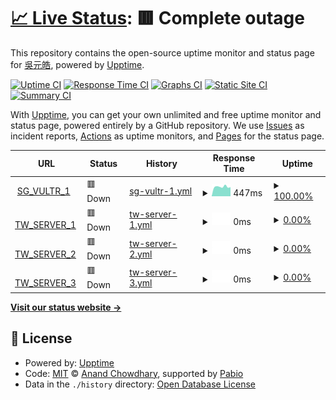 # [📈 Live Status](https://status.yuanhau.com): <!--live status--> **🟥 Complete outage**

This repository contains the open-source uptime monitor and status page for [吳元皓](https://hwtw.cc), powered by [Upptime](https://github.com/upptime/upptime).

[![Uptime CI](https://github.com/hpware/upptime/workflows/Uptime%20CI/badge.svg)](https://github.com/hpware/upptime/actions?query=workflow%3A%22Uptime+CI%22)
[![Response Time CI](https://github.com/hpware/upptime/workflows/Response%20Time%20CI/badge.svg)](https://github.com/hpware/upptime/actions?query=workflow%3A%22Response+Time+CI%22)
[![Graphs CI](https://github.com/hpware/upptime/workflows/Graphs%20CI/badge.svg)](https://github.com/hpware/upptime/actions?query=workflow%3A%22Graphs+CI%22)
[![Static Site CI](https://github.com/hpware/upptime/workflows/Static%20Site%20CI/badge.svg)](https://github.com/hpware/upptime/actions?query=workflow%3A%22Static+Site+CI%22)
[![Summary CI](https://github.com/hpware/upptime/workflows/Summary%20CI/badge.svg)](https://github.com/hpware/upptime/actions?query=workflow%3A%22Summary+CI%22)

With [Upptime](https://upptime.js.org), you can get your own unlimited and free uptime monitor and status page, powered entirely by a GitHub repository. We use [Issues](https://github.com/hpware/upptime/issues) as incident reports, [Actions](https://github.com/hpware/upptime/actions) as uptime monitors, and [Pages](https://status.yuanhau.com) for the status page.

<!--start: status pages-->
<!-- This summary is generated by Upptime (https://github.com/upptime/upptime) -->
<!-- Do not edit this manually, your changes will be overwritten -->
<!-- prettier-ignore -->
| URL | Status | History | Response Time | Uptime |
| --- | ------ | ------- | ------------- | ------ |
| <img alt="" src="https://icons.duckduckgo.com/ip3/sg-vps.ip.yhw.tw.ico" height="13"> [SG_VULTR_1](http://sg-vps.ip.yhw.tw/uptime) | 🟥 Down | [sg-vultr-1.yml](https://github.com/hpware/upptime/commits/HEAD/history/sg-vultr-1.yml) | <details><summary><img alt="Response time graph" src="./graphs/sg-vultr-1/response-time-week.png" height="20"> 447ms</summary><br><a href="https://status.yuanhau.com/history/sg-vultr-1"><img alt="Response time 471" src="https://img.shields.io/endpoint?url=https%3A%2F%2Fraw.githubusercontent.com%2Fhpware%2Fupptime%2FHEAD%2Fapi%2Fsg-vultr-1%2Fresponse-time.json"></a><br><a href="https://status.yuanhau.com/history/sg-vultr-1"><img alt="24-hour response time 428" src="https://img.shields.io/endpoint?url=https%3A%2F%2Fraw.githubusercontent.com%2Fhpware%2Fupptime%2FHEAD%2Fapi%2Fsg-vultr-1%2Fresponse-time-day.json"></a><br><a href="https://status.yuanhau.com/history/sg-vultr-1"><img alt="7-day response time 447" src="https://img.shields.io/endpoint?url=https%3A%2F%2Fraw.githubusercontent.com%2Fhpware%2Fupptime%2FHEAD%2Fapi%2Fsg-vultr-1%2Fresponse-time-week.json"></a><br><a href="https://status.yuanhau.com/history/sg-vultr-1"><img alt="30-day response time 472" src="https://img.shields.io/endpoint?url=https%3A%2F%2Fraw.githubusercontent.com%2Fhpware%2Fupptime%2FHEAD%2Fapi%2Fsg-vultr-1%2Fresponse-time-month.json"></a><br><a href="https://status.yuanhau.com/history/sg-vultr-1"><img alt="1-year response time 471" src="https://img.shields.io/endpoint?url=https%3A%2F%2Fraw.githubusercontent.com%2Fhpware%2Fupptime%2FHEAD%2Fapi%2Fsg-vultr-1%2Fresponse-time-year.json"></a></details> | <details><summary><a href="https://status.yuanhau.com/history/sg-vultr-1">100.00%</a></summary><a href="https://status.yuanhau.com/history/sg-vultr-1"><img alt="All-time uptime 99.89%" src="https://img.shields.io/endpoint?url=https%3A%2F%2Fraw.githubusercontent.com%2Fhpware%2Fupptime%2FHEAD%2Fapi%2Fsg-vultr-1%2Fuptime.json"></a><br><a href="https://status.yuanhau.com/history/sg-vultr-1"><img alt="24-hour uptime 100.00%" src="https://img.shields.io/endpoint?url=https%3A%2F%2Fraw.githubusercontent.com%2Fhpware%2Fupptime%2FHEAD%2Fapi%2Fsg-vultr-1%2Fuptime-day.json"></a><br><a href="https://status.yuanhau.com/history/sg-vultr-1"><img alt="7-day uptime 100.00%" src="https://img.shields.io/endpoint?url=https%3A%2F%2Fraw.githubusercontent.com%2Fhpware%2Fupptime%2FHEAD%2Fapi%2Fsg-vultr-1%2Fuptime-week.json"></a><br><a href="https://status.yuanhau.com/history/sg-vultr-1"><img alt="30-day uptime 100.00%" src="https://img.shields.io/endpoint?url=https%3A%2F%2Fraw.githubusercontent.com%2Fhpware%2Fupptime%2FHEAD%2Fapi%2Fsg-vultr-1%2Fuptime-month.json"></a><br><a href="https://status.yuanhau.com/history/sg-vultr-1"><img alt="1-year uptime 99.89%" src="https://img.shields.io/endpoint?url=https%3A%2F%2Fraw.githubusercontent.com%2Fhpware%2Fupptime%2FHEAD%2Fapi%2Fsg-vultr-1%2Fuptime-year.json"></a></details>
| <img alt="" src="https://icons.duckduckgo.com/ip3/tw-54.ip.yhw.tw.ico" height="13"> [TW_SERVER_1](http://tw-54.ip.yhw.tw/uptime) | 🟥 Down | [tw-server-1.yml](https://github.com/hpware/upptime/commits/HEAD/history/tw-server-1.yml) | <details><summary><img alt="Response time graph" src="./graphs/tw-server-1/response-time-week.png" height="20"> 0ms</summary><br><a href="https://status.yuanhau.com/history/tw-server-1"><img alt="Response time 0" src="https://img.shields.io/endpoint?url=https%3A%2F%2Fraw.githubusercontent.com%2Fhpware%2Fupptime%2FHEAD%2Fapi%2Ftw-server-1%2Fresponse-time.json"></a><br><a href="https://status.yuanhau.com/history/tw-server-1"><img alt="24-hour response time 0" src="https://img.shields.io/endpoint?url=https%3A%2F%2Fraw.githubusercontent.com%2Fhpware%2Fupptime%2FHEAD%2Fapi%2Ftw-server-1%2Fresponse-time-day.json"></a><br><a href="https://status.yuanhau.com/history/tw-server-1"><img alt="7-day response time 0" src="https://img.shields.io/endpoint?url=https%3A%2F%2Fraw.githubusercontent.com%2Fhpware%2Fupptime%2FHEAD%2Fapi%2Ftw-server-1%2Fresponse-time-week.json"></a><br><a href="https://status.yuanhau.com/history/tw-server-1"><img alt="30-day response time 0" src="https://img.shields.io/endpoint?url=https%3A%2F%2Fraw.githubusercontent.com%2Fhpware%2Fupptime%2FHEAD%2Fapi%2Ftw-server-1%2Fresponse-time-month.json"></a><br><a href="https://status.yuanhau.com/history/tw-server-1"><img alt="1-year response time 0" src="https://img.shields.io/endpoint?url=https%3A%2F%2Fraw.githubusercontent.com%2Fhpware%2Fupptime%2FHEAD%2Fapi%2Ftw-server-1%2Fresponse-time-year.json"></a></details> | <details><summary><a href="https://status.yuanhau.com/history/tw-server-1">0.00%</a></summary><a href="https://status.yuanhau.com/history/tw-server-1"><img alt="All-time uptime 0.00%" src="https://img.shields.io/endpoint?url=https%3A%2F%2Fraw.githubusercontent.com%2Fhpware%2Fupptime%2FHEAD%2Fapi%2Ftw-server-1%2Fuptime.json"></a><br><a href="https://status.yuanhau.com/history/tw-server-1"><img alt="24-hour uptime 0.00%" src="https://img.shields.io/endpoint?url=https%3A%2F%2Fraw.githubusercontent.com%2Fhpware%2Fupptime%2FHEAD%2Fapi%2Ftw-server-1%2Fuptime-day.json"></a><br><a href="https://status.yuanhau.com/history/tw-server-1"><img alt="7-day uptime 0.00%" src="https://img.shields.io/endpoint?url=https%3A%2F%2Fraw.githubusercontent.com%2Fhpware%2Fupptime%2FHEAD%2Fapi%2Ftw-server-1%2Fuptime-week.json"></a><br><a href="https://status.yuanhau.com/history/tw-server-1"><img alt="30-day uptime 0.00%" src="https://img.shields.io/endpoint?url=https%3A%2F%2Fraw.githubusercontent.com%2Fhpware%2Fupptime%2FHEAD%2Fapi%2Ftw-server-1%2Fuptime-month.json"></a><br><a href="https://status.yuanhau.com/history/tw-server-1"><img alt="1-year uptime 0.00%" src="https://img.shields.io/endpoint?url=https%3A%2F%2Fraw.githubusercontent.com%2Fhpware%2Fupptime%2FHEAD%2Fapi%2Ftw-server-1%2Fuptime-year.json"></a></details>
| <img alt="" src="https://icons.duckduckgo.com/ip3/tw-dynamic-1.yhw.tw.ico" height="13"> [TW_SERVER_2](http://tw-dynamic-1.yhw.tw/uptime) | 🟥 Down | [tw-server-2.yml](https://github.com/hpware/upptime/commits/HEAD/history/tw-server-2.yml) | <details><summary><img alt="Response time graph" src="./graphs/tw-server-2/response-time-week.png" height="20"> 0ms</summary><br><a href="https://status.yuanhau.com/history/tw-server-2"><img alt="Response time 0" src="https://img.shields.io/endpoint?url=https%3A%2F%2Fraw.githubusercontent.com%2Fhpware%2Fupptime%2FHEAD%2Fapi%2Ftw-server-2%2Fresponse-time.json"></a><br><a href="https://status.yuanhau.com/history/tw-server-2"><img alt="24-hour response time 0" src="https://img.shields.io/endpoint?url=https%3A%2F%2Fraw.githubusercontent.com%2Fhpware%2Fupptime%2FHEAD%2Fapi%2Ftw-server-2%2Fresponse-time-day.json"></a><br><a href="https://status.yuanhau.com/history/tw-server-2"><img alt="7-day response time 0" src="https://img.shields.io/endpoint?url=https%3A%2F%2Fraw.githubusercontent.com%2Fhpware%2Fupptime%2FHEAD%2Fapi%2Ftw-server-2%2Fresponse-time-week.json"></a><br><a href="https://status.yuanhau.com/history/tw-server-2"><img alt="30-day response time 0" src="https://img.shields.io/endpoint?url=https%3A%2F%2Fraw.githubusercontent.com%2Fhpware%2Fupptime%2FHEAD%2Fapi%2Ftw-server-2%2Fresponse-time-month.json"></a><br><a href="https://status.yuanhau.com/history/tw-server-2"><img alt="1-year response time 0" src="https://img.shields.io/endpoint?url=https%3A%2F%2Fraw.githubusercontent.com%2Fhpware%2Fupptime%2FHEAD%2Fapi%2Ftw-server-2%2Fresponse-time-year.json"></a></details> | <details><summary><a href="https://status.yuanhau.com/history/tw-server-2">0.00%</a></summary><a href="https://status.yuanhau.com/history/tw-server-2"><img alt="All-time uptime 0.00%" src="https://img.shields.io/endpoint?url=https%3A%2F%2Fraw.githubusercontent.com%2Fhpware%2Fupptime%2FHEAD%2Fapi%2Ftw-server-2%2Fuptime.json"></a><br><a href="https://status.yuanhau.com/history/tw-server-2"><img alt="24-hour uptime 0.00%" src="https://img.shields.io/endpoint?url=https%3A%2F%2Fraw.githubusercontent.com%2Fhpware%2Fupptime%2FHEAD%2Fapi%2Ftw-server-2%2Fuptime-day.json"></a><br><a href="https://status.yuanhau.com/history/tw-server-2"><img alt="7-day uptime 0.00%" src="https://img.shields.io/endpoint?url=https%3A%2F%2Fraw.githubusercontent.com%2Fhpware%2Fupptime%2FHEAD%2Fapi%2Ftw-server-2%2Fuptime-week.json"></a><br><a href="https://status.yuanhau.com/history/tw-server-2"><img alt="30-day uptime 0.00%" src="https://img.shields.io/endpoint?url=https%3A%2F%2Fraw.githubusercontent.com%2Fhpware%2Fupptime%2FHEAD%2Fapi%2Ftw-server-2%2Fuptime-month.json"></a><br><a href="https://status.yuanhau.com/history/tw-server-2"><img alt="1-year uptime 0.00%" src="https://img.shields.io/endpoint?url=https%3A%2F%2Fraw.githubusercontent.com%2Fhpware%2Fupptime%2FHEAD%2Fapi%2Ftw-server-2%2Fuptime-year.json"></a></details>
| <img alt="" src="https://icons.duckduckgo.com/ip3/tw-dynamic-2.yhw.tw.ico" height="13"> [TW_SERVER_3](http://tw-dynamic-2.yhw.tw/uptime) | 🟥 Down | [tw-server-3.yml](https://github.com/hpware/upptime/commits/HEAD/history/tw-server-3.yml) | <details><summary><img alt="Response time graph" src="./graphs/tw-server-3/response-time-week.png" height="20"> 0ms</summary><br><a href="https://status.yuanhau.com/history/tw-server-3"><img alt="Response time 0" src="https://img.shields.io/endpoint?url=https%3A%2F%2Fraw.githubusercontent.com%2Fhpware%2Fupptime%2FHEAD%2Fapi%2Ftw-server-3%2Fresponse-time.json"></a><br><a href="https://status.yuanhau.com/history/tw-server-3"><img alt="24-hour response time 0" src="https://img.shields.io/endpoint?url=https%3A%2F%2Fraw.githubusercontent.com%2Fhpware%2Fupptime%2FHEAD%2Fapi%2Ftw-server-3%2Fresponse-time-day.json"></a><br><a href="https://status.yuanhau.com/history/tw-server-3"><img alt="7-day response time 0" src="https://img.shields.io/endpoint?url=https%3A%2F%2Fraw.githubusercontent.com%2Fhpware%2Fupptime%2FHEAD%2Fapi%2Ftw-server-3%2Fresponse-time-week.json"></a><br><a href="https://status.yuanhau.com/history/tw-server-3"><img alt="30-day response time 0" src="https://img.shields.io/endpoint?url=https%3A%2F%2Fraw.githubusercontent.com%2Fhpware%2Fupptime%2FHEAD%2Fapi%2Ftw-server-3%2Fresponse-time-month.json"></a><br><a href="https://status.yuanhau.com/history/tw-server-3"><img alt="1-year response time 0" src="https://img.shields.io/endpoint?url=https%3A%2F%2Fraw.githubusercontent.com%2Fhpware%2Fupptime%2FHEAD%2Fapi%2Ftw-server-3%2Fresponse-time-year.json"></a></details> | <details><summary><a href="https://status.yuanhau.com/history/tw-server-3">0.00%</a></summary><a href="https://status.yuanhau.com/history/tw-server-3"><img alt="All-time uptime 0.00%" src="https://img.shields.io/endpoint?url=https%3A%2F%2Fraw.githubusercontent.com%2Fhpware%2Fupptime%2FHEAD%2Fapi%2Ftw-server-3%2Fuptime.json"></a><br><a href="https://status.yuanhau.com/history/tw-server-3"><img alt="24-hour uptime 0.00%" src="https://img.shields.io/endpoint?url=https%3A%2F%2Fraw.githubusercontent.com%2Fhpware%2Fupptime%2FHEAD%2Fapi%2Ftw-server-3%2Fuptime-day.json"></a><br><a href="https://status.yuanhau.com/history/tw-server-3"><img alt="7-day uptime 0.00%" src="https://img.shields.io/endpoint?url=https%3A%2F%2Fraw.githubusercontent.com%2Fhpware%2Fupptime%2FHEAD%2Fapi%2Ftw-server-3%2Fuptime-week.json"></a><br><a href="https://status.yuanhau.com/history/tw-server-3"><img alt="30-day uptime 0.00%" src="https://img.shields.io/endpoint?url=https%3A%2F%2Fraw.githubusercontent.com%2Fhpware%2Fupptime%2FHEAD%2Fapi%2Ftw-server-3%2Fuptime-month.json"></a><br><a href="https://status.yuanhau.com/history/tw-server-3"><img alt="1-year uptime 0.00%" src="https://img.shields.io/endpoint?url=https%3A%2F%2Fraw.githubusercontent.com%2Fhpware%2Fupptime%2FHEAD%2Fapi%2Ftw-server-3%2Fuptime-year.json"></a></details>

<!--end: status pages-->

[**Visit our status website →**](https://status.yuanhau.com)

## 📄 License

- Powered by: [Upptime](https://github.com/upptime/upptime)
- Code: [MIT](./LICENSE) © [Anand Chowdhary](https://anandchowdhary.com), supported by [Pabio](https://pabio.com)
- Data in the `./history` directory: [Open Database License](https://opendatacommons.org/licenses/odbl/1-0/)
